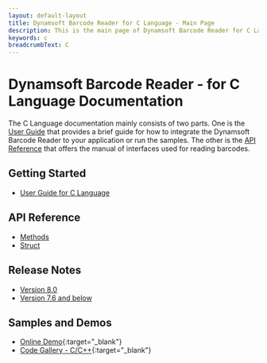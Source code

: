 ```yaml
---
layout: default-layout
title: Dynamsoft Barcode Reader for C Language - Main Page
description: This is the main page of Dynamsoft Barcode Reader for C Language.
keywords: c
breadcrumbText: C
---
```


# Dynamsoft Barcode Reader - for C Language Documentation

The C Language documentation mainly consists of two parts. One is the [User Guide](#getting-started) that provides a brief guide for how to integrate the Dynamsoft Barcode Reader to your application or run the samples. The other is the [API Reference](#api-reference) that offers the manual of interfaces used for reading barcodes.



## Getting Started
- [User Guide for C Language](user-guide.md)

## API Reference
- [Methods](api-reference/#methods)
- [Struct](api-reference/#structs)

## Release Notes
- [Version 8.0](release-notes/c-8.md)
- [Version 7.6 and below](release-notes/c-7.md)

## Samples and Demos

- [Online Demo](https://demo.dynamsoft.com/DBR/BarcodeReaderDemo.aspx){:target="_blank"}
- [Code Gallery - C/C++](https://www.dynamsoft.com/Downloads/Dynamic-Barcode-Reader-Sample-Download.aspx?Tag=c%2fc%2b%2b#gallery){:target="_blank"}

